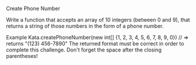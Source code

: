 Create Phone Number

Write a function that accepts an array of 10 integers (between 0 and 9), that returns a string of those numbers in the form of a phone number.

Example
Kata.createPhoneNumber(new int[] {1, 2, 3, 4, 5, 6, 7, 8, 9, 0}) // => returns "(123) 456-7890"
The returned format must be correct in order to complete this challenge.
Don't forget the space after the closing parentheses!